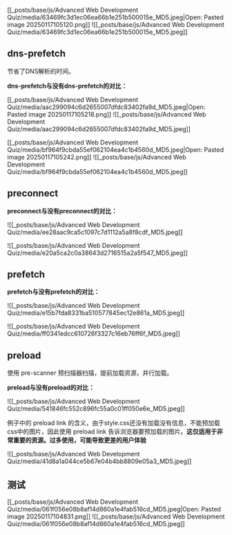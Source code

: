 

[[_posts/base/js/Advanced Web Development Quiz/media/63469fc3d1ec06ea66b1e251b500015e_MD5.jpeg|Open: Pasted image 20250117105120.png]]
![[_posts/base/js/Advanced Web Development Quiz/media/63469fc3d1ec06ea66b1e251b500015e_MD5.jpeg]]

## dns-prefetch
节省了DNS解析的时间。

**dns-prefetch与没有dns-prefetch的对比：**

[[_posts/base/js/Advanced Web Development Quiz/media/aac299094c6d2655007dfdc83402fa9d_MD5.jpeg|Open: Pasted image 20250117105218.png]]
![[_posts/base/js/Advanced Web Development Quiz/media/aac299094c6d2655007dfdc83402fa9d_MD5.jpeg]]

[[_posts/base/js/Advanced Web Development Quiz/media/bf964f9cbda55ef062104ea4c1b4560d_MD5.jpeg|Open: Pasted image 20250117105242.png]]
![[_posts/base/js/Advanced Web Development Quiz/media/bf964f9cbda55ef062104ea4c1b4560d_MD5.jpeg]]

## preconnect
**preconnect与没有preconnect的对比：**

![[_posts/base/js/Advanced Web Development Quiz/media/ee28aac9ca5c1097c7d1112a5a8f8cdf_MD5.jpeg]]


![[_posts/base/js/Advanced Web Development Quiz/media/e20a5ca2c0a38643d2716515a2a5f547_MD5.jpeg]]

## prefetch
**prefetch与没有prefetch的对比：**

![[_posts/base/js/Advanced Web Development Quiz/media/e15b7fda8331ba510577845ec12e861a_MD5.jpeg]]

![[_posts/base/js/Advanced Web Development Quiz/media/ff0341edcc610726f3327c16eb76ff6f_MD5.jpeg]]

## preload
使用 pre-scanner 预扫描器扫描，提前加载资源，并行加载。

**preload与没有preload的对比：**

![[_posts/base/js/Advanced Web Development Quiz/media/541846fc552c896fc55a0c01ff050e6e_MD5.jpeg]]

例子中的 preload link 的含义，由于style.css还没有加载没有信息，不能预加载css中的图片，因此使用 preload link 告诉浏览器要预加载的图片。**这仅适用于非常重要的资源。过多使用，可能导致更差的用户体验**

![[_posts/base/js/Advanced Web Development Quiz/media/41d8a1a044ce5b67e04b4bb8809e05a3_MD5.jpeg]]


## 测试
[[_posts/base/js/Advanced Web Development Quiz/media/061f056e08b8af14d860a1e4fab516cd_MD5.jpeg|Open: Pasted image 20250117104831.png]]
![[_posts/base/js/Advanced Web Development Quiz/media/061f056e08b8af14d860a1e4fab516cd_MD5.jpeg]]